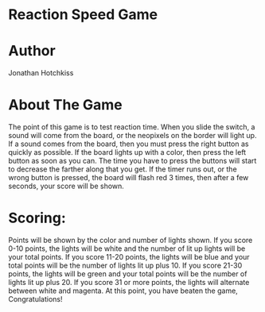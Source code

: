 # Reaction Speed Game

# Author
Jonathan Hotchkiss

# About The Game
The point of this game is to test reaction time. When you slide the switch, a sound will come from the board, or the neopixels on the border will light up. If a sound comes from the board, then you must press the right button as quickly as possible. If the board lights up with a color, then press the left button as soon as you can. The time you have to press the buttons will start to decrease the farther along that you get. If the timer runs out, or the wrong button is pressed, the board will flash red 3 times, then after a few seconds, your score will be shown.

# Scoring:
Points will be shown by the color and number of lights shown. 
If you score 0-10 points, the lights will be white and the number of lit up lights will be your total points.
If you score 11-20 points, the lights will be blue and your total points will be the number of lights lit up plus 10.
If you score 21-30 points, the lights will be green and your total points will be the number of lights lit up plus 20.
If you score 31 or more points, the lights will alternate between white and magenta. At this point, you have beaten the game, Congratulations!
